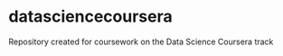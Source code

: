 datasciencecoursera
===================

Repository created for coursework on the Data Science Coursera track
